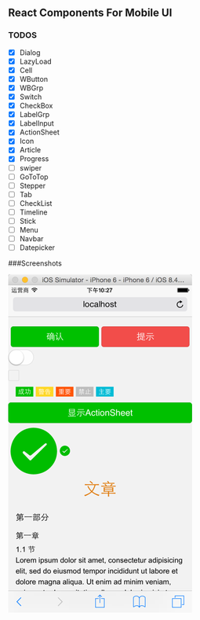 ## React Components For Mobile UI

### TODOS
- [x] Dialog
- [x] LazyLoad
- [x] Cell
- [x] WButton
- [x] WBGrp
- [x] Switch
- [x] CheckBox
- [x] LabelGrp
- [x] LabelInput
- [x] ActionSheet
- [x] Icon
- [x] Article
- [x] Progress
- [ ] swiper
- [ ] GoToTop
- [ ] Stepper
- [ ] Tab
- [ ] CheckList
- [ ] Timeline
- [ ] Stick
- [ ] Menu
- [ ] Navbar
- [ ] Datepicker

###Screenshots

![Mobile UI Components](assets/screenshot.png)

